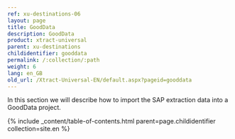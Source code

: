 ```yaml
---
ref: xu-destinations-06
layout: page
title: GoodData
description: GoodData
product: xtract-universal
parent: xu-destinations
childidentifier: gooddata
permalink: /:collection/:path
weight: 6
lang: en_GB
old_url: /Xtract-Universal-EN/default.aspx?pageid=gooddata
---
```


In this section we will describe how to import the SAP extraction data into a GoodData project.

{% include _content/table-of-contents.html parent=page.childidentifier collection=site.en %}